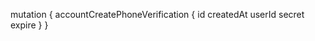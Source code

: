 mutation {
    accountCreatePhoneVerification {
        id
        createdAt
        userId
        secret
        expire
    }
}
